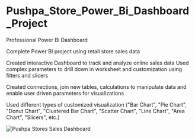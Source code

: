# Pushpa_Store_Power_Bi_Dashboard_Project

Professional Power Bi Dashboard

Complete Power BI project using retail store sales data

Created interactive Dashboard to track and analyze online sales data
Used complex parameters to drill down in worksheet and customization using filters and slicers

Created connections, join new tables, calculations to manipulate
data and enable user driven parameters for visualizations

Used different types of customized visualization ("Bar Chart", "Pie Chart",
"Donut Chart", "Clustered Bar Chart", "Scatter Chart", "Line Chart", "Area Chart", "Slicers", etc.)

![Pushpa Stores Sales Dashboard](https://github.com/pankajthoke/Pushpa_Store_Power_Bi_Dashboard_Project/assets/160597049/0c1dda10-02ef-45f6-ab80-ec3d83d50487)
